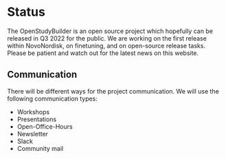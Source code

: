 # Status

The OpenStudyBuilder is an open source project which hopefully can be released in Q3 2022 for the public. We are working on the first release within NovoNordisk, on finetuning, and on open-source release tasks. Please be patient and watch out for the latest news on this website.

## Communication

There will be different ways for the project communication. We will use the following communication types:

- Workshops
- Presentations
- Open-Office-Hours 
- Newsletter
- Slack
- Community mail

